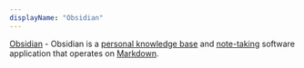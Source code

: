 ```yaml
---
displayName: "Obsidian"
---
```


[Obsidian](https://obsidian.md/) - Obsidian is a [personal knowledge base](https://en.wikipedia.org/wiki/Personal_knowledge_base) and [note-taking](https://en.wikipedia.org/wiki/Note-taking) software application that operates on [Markdown](https://en.wikipedia.org/wiki/Markdown).